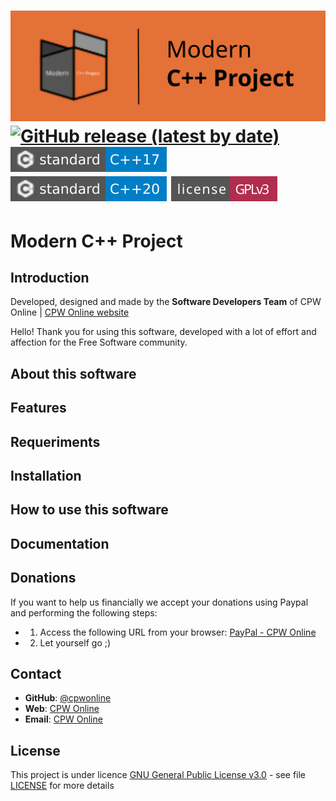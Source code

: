 [![banner](docs/images/banner.svg)][homepage]
[![GitHub release (latest by date)](https://img.shields.io/github/v/release/cpwonline/modern-cxx-project)](https://github.com/cpwonline/modern-cxx-project/releases)
[![C++17](docs/images/badge-C++17.svg)][compilers_versions]
[![C++20](docs/images/badge-C++20.svg)][compilers_versions]
[![GPLv3 license](docs/images/badge-license-GPLv3.svg)](LICENSE)
====

# Modern C++ Project

## Introduction

Developed, designed and made by the **Software Developers Team** of CPW Online | [CPW Online website](https://cpwonline.org)

Hello! Thank you for using this software, developed with a lot of effort and affection for the Free Software community.

## About this software

## Features

## Requeriments

## Installation

## How to use this software

## Documentation

## Donations

If you want to help us financially we accept your donations using
Paypal and performing the following steps:

- 1. Access the following URL from your browser: [PayPal - CPW Online](https://paypal.me/cpwonline)
- 2. Let yourself go ;)

## Contact

- **GitHub**: [@cpwonline](https://www.github.com/cpwonline)
- **Web**: [CPW Online](https://www.cpwonline.org)
- **Email**: [CPW Online](mailto:support@cpwonline.org)

## License

This project is under licence [GNU General Public License v3.0](https://www.gnu.org/licenses/gpl-3.0-standalone.html) - see file [LICENSE](LICENSE) for more details

[homepage]: https://hub.cpwonline.org/modern-cxx-project/
[compilers_versions]: https://en.cppreference.com/w/cpp/compiler_support
